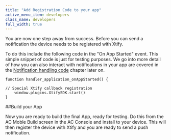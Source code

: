 ```yaml
---
title: "Add Registration Code to your app"
active_menu_item: developers
class_name: developers
full_width: true
---
```


You are now one step away from success. Before you can send a notification the device needs to be registered with Xtify.

To do this include the following code in the "On App Started" event. This simple snippet of code is just for testing purposes. We go into more detail of how you can also interact with notifications in your app are covered in the [Notification handling code](/developers/documentation/ac-mobile-build-phonegap/ac-mobile-build/ac-build-plugins/xtify-push-notifications/notification-handling-code) chapter later on.


	function handler_application_onAppStarted() {
  
    // Special Xtify callback registration
    	window.plugins.XtifySDK.start()
    }

##Build your App

Now you are ready to build the final App, ready for testing. Do this from the AC Moble Build screen in the AC Console and install to your device. This will then register the device with Xtify and you are ready to send a push notification.